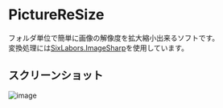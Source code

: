 # PictureReSize
フォルダ単位で簡単に画像の解像度を拡大縮小出来るソフトです。  
変換処理には[SixLabors.ImageSharp](https://github.com/SixLabors/ImageSharp)を使用しています。  

## スクリーンショット
![image](https://github.com/NXKoses/PictureReSize/assets/25412188/566fb863-75b1-4a07-bea6-ab867d3151e1)
